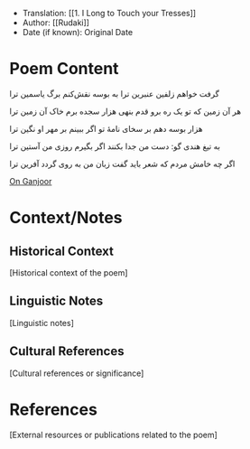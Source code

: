 
- Translation: [[1. I Long to Touch your Tresses]]
- Author: [[Rudaki]]
- Date (if known): Original Date


# Poem Content
گرفت خواهم زلفین عنبرین ترا
به بوسه نقش‌کنم برگ یاسمین ترا

هر آن زمین که تو یک ره برو قدم بنهی
هزار سجده برم خاک آن زمین ترا

هزار بوسه دهم بر سخای نامهٔ تو
اگر ببینم بر مهر او نگین ترا

به تیغ هندی گو: دست من جدا بکنند
اگر بگیرم روزی من آستین ترا

اگر چه خامش مردم که شعر باید گفت
زبان من به روی گردد آفرین ترا

[On Ganjoor](https://ganjoor.net/roodaki/baghimande/sh5)
# Context/Notes
## Historical Context
[Historical context of the poem]

## Linguistic Notes
[Linguistic notes]

## Cultural References
[Cultural references or significance]

# References
[External resources or publications related to the poem]
